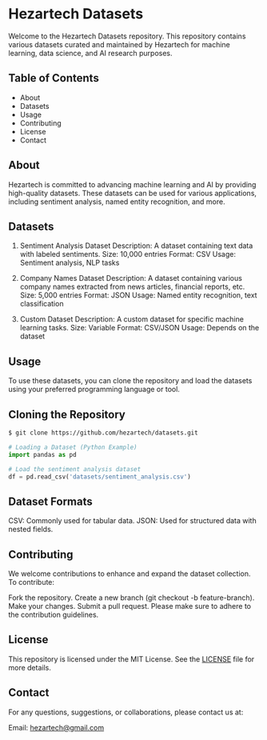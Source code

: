 # Hezartech Datasets

Welcome to the Hezartech Datasets repository. This repository contains various datasets curated and maintained by Hezartech for machine learning, data science, and AI research purposes.

## Table of Contents

* About
* Datasets
* Usage
* Contributing
* License
* Contact

## About

Hezartech is committed to advancing machine learning and AI by providing high-quality datasets. These datasets can be used for various applications, including sentiment analysis, named entity recognition, and more.

## Datasets

1. Sentiment Analysis Dataset
Description: A dataset containing text data with labeled sentiments.
Size: 10,000 entries
Format: CSV
Usage: Sentiment analysis, NLP tasks

2. Company Names Dataset
Description: A dataset containing various company names extracted from news articles, financial reports, etc.
Size: 5,000 entries
Format: JSON
Usage: Named entity recognition, text classification

3. Custom Dataset
Description: A custom dataset for specific machine learning tasks.
Size: Variable
Format: CSV/JSON
Usage: Depends on the dataset

## Usage

To use these datasets, you can clone the repository and load the datasets using your preferred programming language or tool.

## Cloning the Repository
```bash
$ git clone https://github.com/hezartech/datasets.git
```
```python
# Loading a Dataset (Python Example)
import pandas as pd

# Load the sentiment analysis dataset
df = pd.read_csv('datasets/sentiment_analysis.csv')
```

## Dataset Formats

CSV: Commonly used for tabular data.
JSON: Used for structured data with nested fields.

## Contributing
We welcome contributions to enhance and expand the dataset collection. To contribute:

Fork the repository.
Create a new branch (git checkout -b feature-branch).
Make your changes.
Submit a pull request.
Please make sure to adhere to the contribution guidelines.

## License
This repository is licensed under the MIT License. See the [LICENSE](LICENSE.md) file for more details.

## Contact
For any questions, suggestions, or collaborations, please contact us at:

Email: hezartech@gmail.com
